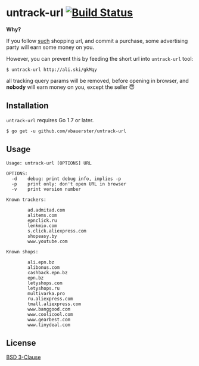 # untrack-url [![Build Status](https://travis-ci.org/vbauerster/untrack-url.svg?branch=master)](https://travis-ci.org/vbauerster/untrack-url)

**Why?**

If you follow [such](http://ali.ski/gkMqy) shopping url, and commit a purchase, some advertising party will earn some money on you.

However, you can prevent this by feeding the short url into `untrack-url` tool:

```
$ untrack-url http://ali.ski/gkMqy
```

all tracking query params will be removed, before opening in browser, and **nobody** will earn money on you, except the seller :innocent:

## Installation
`untrack-url` requires Go 1.7 or later.
```
$ go get -u github.com/vbauerster/untrack-url
```

## Usage
```
Usage: untrack-url [OPTIONS] URL

OPTIONS:
  -d    debug: print debug info, implies -p
  -p    print only: don't open URL in browser
  -v    print version number

Known trackers:

        ad.admitad.com
        alitems.com
        epnclick.ru
        lenkmio.com
        s.click.aliexpress.com
        shopeasy.by
        www.youtube.com

Known shops:

        ali.epn.bz
        alibonus.com
        cashback.epn.bz
        epn.bz
        letyshops.com
        letyshops.ru
        multivarka.pro
        ru.aliexpress.com
        tmall.aliexpress.com
        www.banggood.com
        www.coolicool.com
        www.gearbest.com
        www.tinydeal.com
```

## License

[BSD 3-Clause](https://opensource.org/licenses/BSD-3-Clause)

